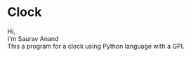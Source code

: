 # Clock
  Hi,
  <br>
  I'm Saurav Anand
  <br>
  This a program for a clock using Python language with a GPI.
